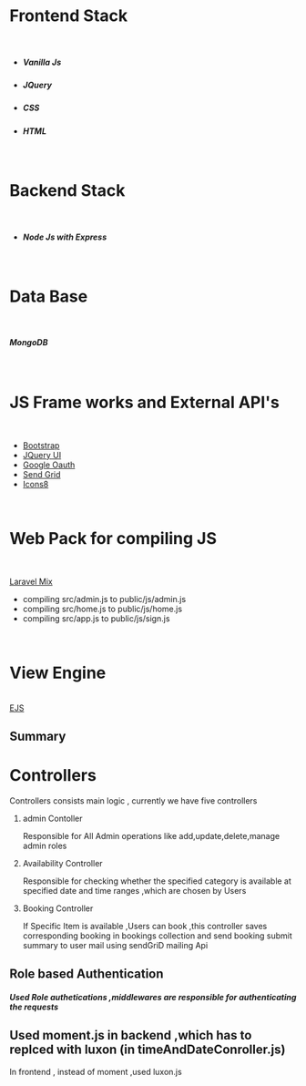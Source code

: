 # Frontend Stack

<br/>
<ul> 
<li><h5>Vanilla Js</h5></li>
<li><h5>JQuery</h5></li>
<li><h5>CSS</h5></li>
<li><h5>HTML</h5></li>
</ul>

<br/>

# Backend Stack

<br/>

<ul> 
<li><h5>Node Js with Express</h5></li>
</ul>

<br/>

# Data Base

<br/>

<h5>MongoDB</h5>
<br/>

# JS Frame works and External API's

<br/>
<ul> 
<li><a href="https://getbootstrap.com/">Bootstrap</a></li>
<li><a href="https://jqueryui.com/">JQuery UI</a></li>
<li><a href="https://console.developers.google.com/">Google Oauth</a></li>
<li><a href="https://sendgrid.com/">Send Grid</a></li>
<li><a href="https://icons8.com/">Icons8</a></li>
</ul>
<br/>

# Web Pack for compiling JS

<br/>

<a href="https://laravel-mix.com/">Laravel Mix</a>
<ul>
<li> compiling src/admin.js to public/js/admin.js </li>
<li> compiling src/home.js to public/js/home.js </li>
<li>compiling src/app.js to public/js/sign.js </li>

</ul>
<br/>

# View Engine

<br/>
<a href="https://ejs.co/">EJS</a>
<br/>


## Summary

<h1> Controllers </h1>

<p> Controllers consists main logic , currently we have five controllers  </p>



<ol> 
<li>  admin Contoller </li>
<p> Responsible for All Admin operations like add,update,delete,manage admin roles
<li> Availability Controller </li>
<p> Responsible for checking whether the specified category is available at specified date and time ranges ,which are chosen by Users

<li> Booking Controller </li>
<p> If Specific Item is available ,Users can book ,this controller saves corresponding booking in bookings collection and send booking submit summary to user mail using sendGriD mailing Api</p>
</ol>

## Role based Authentication

<h5> Used Role authetications ,middlewares are responsible for authenticating the requests </h5>

## Used moment.js in backend ,which has to replced with luxon  (in timeAndDateConroller.js)

<p> In frontend , instead of moment ,used luxon.js </p>